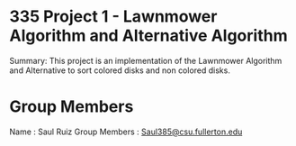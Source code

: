 # 335 Project 1 - Lawnmower Algorithm and Alternative Algorithm

Summary: This project is an implementation of the Lawnmower Algorithm and Alternative to sort colored disks and non colored disks.

# Group Members

Name : Saul Ruiz
Group Members : Saul385@csu.fullerton.edu
